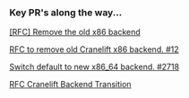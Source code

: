 
### Key PR's along the way...

[[RFC] Remove the old x86 backend](https://github.com/bytecodealliance/wasmtime/pull/3009)

[RFC to remove old Cranelift x86 backend. #12](https://github.com/bytecodealliance/rfcs/pull/12/files)

[Switch default to new x86_64 backend. #2718](https://github.com/bytecodealliance/wasmtime/pull/2718)

[RFC Cranelift Backend Transition](https://github.com/bytecodealliance/rfcs/blob/main/accepted/cranelift-backend-transition.md)
